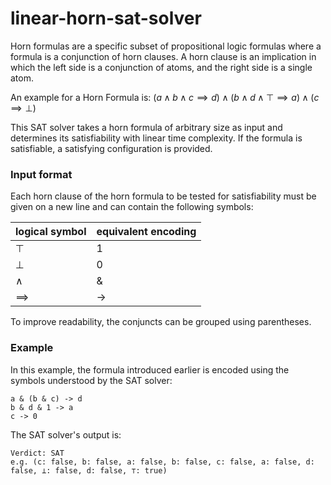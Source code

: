 # linear-horn-sat-solver

Horn formulas are a specific subset of propositional logic formulas where a formula is a conjunction of horn clauses.
A horn clause is an implication in which the left side is a conjunction of atoms, and the right side is a single atom.

An example for a Horn Formula is: $(a \land b \land c \implies d) \land (b \land d \land \top \implies a) \land (c \implies \bot)$

This SAT solver takes a horn formula of arbitrary size as input and determines its satisfiability with linear time complexity. If the formula is satisfiable, a satisfying configuration is provided.

### Input format

Each horn clause of the horn formula to be tested for satisfiability must be given on a new line and can contain the following symbols:

| logical symbol | equivalent encoding |
| -------------- | ------------------- |
| $\top$         | 1                   |
| $\bot$         | 0                   |
| $\land$        | &                   |
| $\implies$     | ->                  |

To improve readability, the conjuncts can be grouped using parentheses.

### Example

In this example, the formula introduced earlier is encoded using the symbols understood by the SAT solver:

``````
a & (b & c) -> d
b & d & 1 -> a
c -> 0
``````

The SAT solver's output is:

``````
Verdict: SAT
e.g. (c: false, b: false, a: false, b: false, c: false, a: false, d: false, ⊥: false, d: false, ⊤: true)
``````

